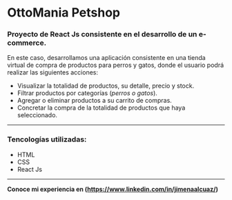 # **OttoMania** Petshop

### Proyecto de **React Js** consistente en el desarrollo de un e-commerce.

En este caso, desarrollamos una aplicación consistente en una tienda virtual de compra de productos para perros y gatos, donde el usuario podrá realizar las siguientes acciones:

* Visualizar la totalidad de productos, su detalle, precio y stock.
* Filtrar productos por categorías (_perros o gatos_).
* Agregar o eliminar productos a su carrito de compras.
* Concretar la compra de la totalidad de productos que haya seleccionado.

---

### **Tencologías utilizadas:**
* HTML
* CSS
* React Js

---


**Conoce mi experiencia en (https://www.linkedin.com/in/jimenaalcuaz/)**



